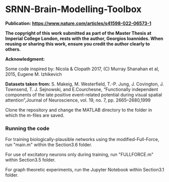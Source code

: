 # SRNN-Brain-Modelling-Toolbox

**Publication: https://www.nature.com/articles/s41598-022-06573-1**

**The copyright of this work submitted as part of the Master Thesis at Imperial College London, rests with the author, Georgios Ioannides. When reusing or sharing this work, ensure you credit the author clearly to others.**

**Acknowledgment:** 

Some code inspired by: Nicola & Clopath 2017, (C) Murray Shanahan et al, 2015, Eugene M. Izhikevich

**Datasets taken from:**  S. Makeig, M. Westerfield, T.-P. Jung, J. Covington, J. Townsend, T. J. Sejnowski, and E.Courchesne, “Functionally independent components of the late positive event-related potential during visual spatial attention”,Journal of Neuroscience, vol. 19, no. 7, pp. 2665–2680,1999

Clone the repository and change the MATLAB directory to the folder in which the m-files are saved.

### Running the code
For training biologically-plausible networks using the modified-Full-Force, run "main.m" within the Section3.6 folder.

For use of excitatory neurons only during training, run "FULLFORCE.m" within Section3.5 folder.

For graph theoretic experiments, run the Jupyter Notebook within Section3.1 folder.
